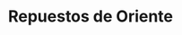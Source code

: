 ---
title: "Repuestos de Oriente"
url: /san-miguel/repuestos-de-oriente/
shop: piezas de automóviles
---